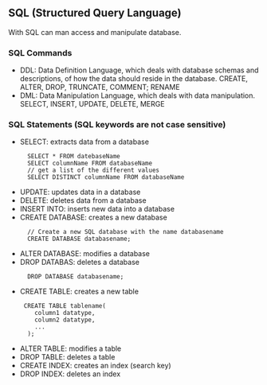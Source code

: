 ## SQL (Structured Query Language)
With SQL can man access and manipulate database.

### SQL Commands
- DDL: Data Definition Language, which deals with database schemas and descriptions, of how the data should reside in the database. CREATE, ALTER, DROP, TRUNCATE, COMMENT; RENAME
- DML: Data Manipulation Language, which deals with data manipulation. SELECT, INSERT, UPDATE, DELETE, MERGE
  
### SQL Statements (SQL keywords are not case sensitive)
- SELECT: extracts data from a database
  ```
    SELECT * FROM datebaseName
    SELECT columnName FROM databaseName
    // get a list of the different values
    SELECT DISTINCT columnName FROM databaseName
  ```
- UPDATE: updates data in a database
- DELETE: deletes data from a database
- INSERT INTO: inserts new data into a database
- CREATE DATABASE: creates a new database
  ```
    // Create a new SQL database with the name databasename
    CREATE DATABASE databasename;
  ```
- ALTER DATABASE: modifies a database
- DROP DATABAS: deletes a database
  ```
    DROP DATABASE databasename;
  ```
- CREATE TABLE: creates a new table
  ```
   CREATE TABLE tablename(
      column1 datatype,
      column2 datatype,
      ...
    );
  ```
- ALTER TABLE: modifies a table
- DROP TABLE: deletes a table
- CREATE INDEX: creates an index (search key)
- DROP INDEX: deletes an index
